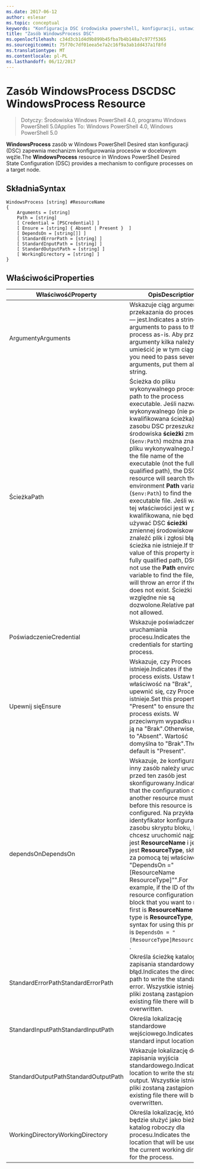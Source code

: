 ```yaml
---
ms.date: 2017-06-12
author: eslesar
ms.topic: conceptual
keywords: "Konfiguracja DSC środowiska powershell, konfiguracji, ustawienia"
title: "Zasób WindowsProcess DSC"
ms.openlocfilehash: c34d3cb1d4d9b899b45fba7b4b148a7c977f5365
ms.sourcegitcommit: 75f70c7df01eea5e7a2c16f9a3ab1dd437a1f8fd
ms.translationtype: MT
ms.contentlocale: pl-PL
ms.lasthandoff: 06/12/2017
---
```

# <a name="dsc-windowsprocess-resource"></a><span data-ttu-id="7f266-103">Zasób WindowsProcess DSC</span><span class="sxs-lookup"><span data-stu-id="7f266-103">DSC WindowsProcess Resource</span></span>

> <span data-ttu-id="7f266-104">Dotyczy: Środowiska Windows PowerShell 4.0, programu Windows PowerShell 5.0</span><span class="sxs-lookup"><span data-stu-id="7f266-104">Applies To: Windows PowerShell 4.0, Windows PowerShell 5.0</span></span>

<span data-ttu-id="7f266-105">**WindowsProcess** zasób w Windows PowerShell Desired stan konfiguracji (DSC) zapewnia mechanizm konfigurowania procesów w docelowym węźle.</span><span class="sxs-lookup"><span data-stu-id="7f266-105">The **WindowsProcess** resource in Windows PowerShell Desired State Configuration (DSC) provides a mechanism to configure processes on a target node.</span></span>

## <a name="syntax"></a><span data-ttu-id="7f266-106">Składnia</span><span class="sxs-lookup"><span data-stu-id="7f266-106">Syntax</span></span>

```
WindowsProcess [string] #ResourceName
{
    Arguments = [string]
    Path = [string]
    [ Credential = [PSCredential] ]
    [ Ensure = [string] { Absent | Present }  ]
    [ DependsOn = [string[]] ]
    [ StandardErrorPath = [string] ]
    [ StandardInputPath = [string] ]
    [ StandardOutputPath = [string] ]
    [ WorkingDirectory = [string] ]
}
```

## <a name="properties"></a><span data-ttu-id="7f266-107">Właściwości</span><span class="sxs-lookup"><span data-stu-id="7f266-107">Properties</span></span>
|  <span data-ttu-id="7f266-108">Właściwość</span><span class="sxs-lookup"><span data-stu-id="7f266-108">Property</span></span>  |  <span data-ttu-id="7f266-109">Opis</span><span class="sxs-lookup"><span data-stu-id="7f266-109">Description</span></span>   | 
|---|---| 
| <span data-ttu-id="7f266-110">Argumenty</span><span class="sxs-lookup"><span data-stu-id="7f266-110">Arguments</span></span>| <span data-ttu-id="7f266-111">Wskazuje ciąg argumenty do przekazania do procesu jako — jest.</span><span class="sxs-lookup"><span data-stu-id="7f266-111">Indicates a string of arguments to pass to the process as-is.</span></span> <span data-ttu-id="7f266-112">Aby przekazać argumenty kilka należy umieścić je w tym ciągu.</span><span class="sxs-lookup"><span data-stu-id="7f266-112">If you need to pass several arguments, put them all in this string.</span></span>| 
| <span data-ttu-id="7f266-113">Ścieżka</span><span class="sxs-lookup"><span data-stu-id="7f266-113">Path</span></span>| <span data-ttu-id="7f266-114">Ścieżka do pliku wykonywalnego procesu.</span><span class="sxs-lookup"><span data-stu-id="7f266-114">The path to the process executable.</span></span> <span data-ttu-id="7f266-115">Jeśli nazwa pliku wykonywalnego (nie pełni kwalifikowana ścieżka), zasobu DSC przeszuka środowiska **ścieżki** zmiennej (`$env:Path`) można znaleźć pliku wykonywalnego.</span><span class="sxs-lookup"><span data-stu-id="7f266-115">If this the file name of the executable (not the fully qualified path), the DSC resource will search the environment **Path** variable (`$env:Path`) to find the executable file.</span></span> <span data-ttu-id="7f266-116">Jeśli wartość tej właściwości jest w pełni kwalifikowana, nie będzie używać DSC **ścieżki** zmiennej środowiskowej, aby znaleźć plik i zgłosi błąd, jeśli ścieżka nie istnieje.</span><span class="sxs-lookup"><span data-stu-id="7f266-116">If the value of this property is a fully qualified path, DSC will not use the **Path** environment variable to find the file, and will throw an error if the path does not exist.</span></span> <span data-ttu-id="7f266-117">Ścieżki względne nie są dozwolone.</span><span class="sxs-lookup"><span data-stu-id="7f266-117">Relative paths are not allowed.</span></span>| 
| <span data-ttu-id="7f266-118">Poświadczenie</span><span class="sxs-lookup"><span data-stu-id="7f266-118">Credential</span></span>| <span data-ttu-id="7f266-119">Wskazuje poświadczeń dla uruchamiania procesu.</span><span class="sxs-lookup"><span data-stu-id="7f266-119">Indicates the credentials for starting the process.</span></span>| 
| <span data-ttu-id="7f266-120">Upewnij się</span><span class="sxs-lookup"><span data-stu-id="7f266-120">Ensure</span></span>| <span data-ttu-id="7f266-121">Wskazuje, czy Proces istnieje.</span><span class="sxs-lookup"><span data-stu-id="7f266-121">Indicates if the process exists.</span></span> <span data-ttu-id="7f266-122">Ustaw tę właściwość na "Brak", aby upewnić się, czy Proces istnieje.</span><span class="sxs-lookup"><span data-stu-id="7f266-122">Set this property to "Present" to ensure that the process exists.</span></span> <span data-ttu-id="7f266-123">W przeciwnym wypadku ustaw ją na "Brak".</span><span class="sxs-lookup"><span data-stu-id="7f266-123">Otherwise, set it to "Absent".</span></span> <span data-ttu-id="7f266-124">Wartość domyślna to "Brak".</span><span class="sxs-lookup"><span data-stu-id="7f266-124">The default is "Present".</span></span>| 
| <span data-ttu-id="7f266-125">dependsOn</span><span class="sxs-lookup"><span data-stu-id="7f266-125">DependsOn</span></span> | <span data-ttu-id="7f266-126">Wskazuje, że konfiguracja inny zasób należy uruchomić przed ten zasób jest skonfigurowany.</span><span class="sxs-lookup"><span data-stu-id="7f266-126">Indicates that the configuration of another resource must run before this resource is configured.</span></span> <span data-ttu-id="7f266-127">Na przykład jeśli identyfikator konfiguracji zasobu skryptu bloku, który chcesz uruchomić najpierw jest __ResourceName__ i jej typ jest __ResourceType__, składnia za pomocą tej właściwości to "DependsOn ="[ResourceName ResourceType]"".</span><span class="sxs-lookup"><span data-stu-id="7f266-127">For example, if the ID of the resource configuration script block that you want to run first is __ResourceName__ and its type is __ResourceType__, the syntax for using this property is `DependsOn = "[ResourceType]ResourceName"`\` .</span></span>| 
| <span data-ttu-id="7f266-128">StandardErrorPath</span><span class="sxs-lookup"><span data-stu-id="7f266-128">StandardErrorPath</span></span>| <span data-ttu-id="7f266-129">Określa ścieżkę katalogu do zapisania standardowy błąd.</span><span class="sxs-lookup"><span data-stu-id="7f266-129">Indicates the directory path to write the standard error.</span></span> <span data-ttu-id="7f266-130">Wszystkie istniejące pliki zostaną zastąpione.</span><span class="sxs-lookup"><span data-stu-id="7f266-130">Any existing file there will be overwritten.</span></span>| 
| <span data-ttu-id="7f266-131">StandardInputPath</span><span class="sxs-lookup"><span data-stu-id="7f266-131">StandardInputPath</span></span>| <span data-ttu-id="7f266-132">Określa lokalizację standardowe wejściowego.</span><span class="sxs-lookup"><span data-stu-id="7f266-132">Indicates the standard input location.</span></span>| 
| <span data-ttu-id="7f266-133">StandardOutputPath</span><span class="sxs-lookup"><span data-stu-id="7f266-133">StandardOutputPath</span></span>| <span data-ttu-id="7f266-134">Wskazuje lokalizację do zapisania wyjścia standardowego.</span><span class="sxs-lookup"><span data-stu-id="7f266-134">Indicates the location to write the standard output.</span></span> <span data-ttu-id="7f266-135">Wszystkie istniejące pliki zostaną zastąpione.</span><span class="sxs-lookup"><span data-stu-id="7f266-135">Any existing file there will be overwritten.</span></span>| 
| <span data-ttu-id="7f266-136">WorkingDirectory</span><span class="sxs-lookup"><span data-stu-id="7f266-136">WorkingDirectory</span></span>| <span data-ttu-id="7f266-137">Określa lokalizację, która będzie służyć jako bieżący katalog roboczy dla procesu.</span><span class="sxs-lookup"><span data-stu-id="7f266-137">Indicates the location that will be used as the current working directory for the process.</span></span>| 

